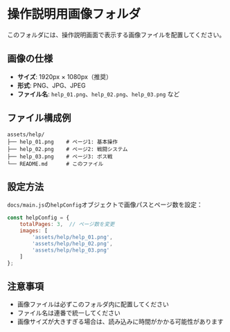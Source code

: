 # 操作説明用画像フォルダ

このフォルダには、操作説明画面で表示する画像ファイルを配置してください。

## 画像の仕様
- **サイズ**: 1920px × 1080px（推奨）
- **形式**: PNG、JPG、JPEG
- **ファイル名**: `help_01.png`、`help_02.png`、`help_03.png` など

## ファイル構成例
```
assets/help/
├── help_01.png    # ページ1: 基本操作
├── help_02.png    # ページ2: 戦闘システム
├── help_03.png    # ページ3: ボス戦
└── README.md      # このファイル
```

## 設定方法
`docs/main.js`の`helpConfig`オブジェクトで画像パスとページ数を設定：

```javascript
const helpConfig = {
    totalPages: 3,  // ページ数を変更
    images: [
        'assets/help/help_01.png',
        'assets/help/help_02.png',
        'assets/help/help_03.png'
    ]
};
```

## 注意事項
- 画像ファイルは必ずこのフォルダ内に配置してください
- ファイル名は連番で統一してください
- 画像サイズが大きすぎる場合は、読み込みに時間がかかる可能性があります
